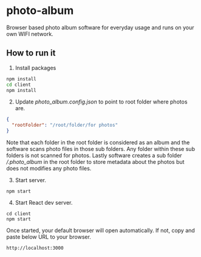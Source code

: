 # photo-album
Browser based photo album software for everyday usage and runs on your own WIFI network.

## How to run it
1. Install packages
```bash
npm install
cd client
npm install
```

2. Update _photo_album.config.json_ to point to root folder where photos are.
```json
{
  "rootFolder": "/root/folder/for photos"
}
```

Note that each folder in the root folder is considered as an album and the software scans photo files in those sub folders.  Any folder within these sub folders is not scanned for photos.  Lastly software creates a sub folder _/.photo_album_ in the root folder to store metadata about the photos but does not modifies any photo files.

3. Start server.
```
npm start
```

4. Start React dev server.
```
cd client
npm start
```
Once started, your default browser will open automatically.  If not, copy and paste below URL to your browser.
```html
http://localhost:3000
```
